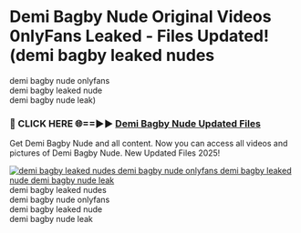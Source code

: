 # Demi Bagby Nude Original Videos 0nlyFans Leaked - Files Updated! (demi bagby leaked nudes<br>
demi bagby nude onlyfans<br>
demi bagby leaked nude<br>
demi bagby nude leak)

<h3>🔴 CLICK HERE 🌐==►► <a href="https://tinyurl.com/2p9ay9w9" rel="nofollow">Demi Bagby Nude Updated Files</a></h3>

Get Demi Bagby Nude and all content. Now you can access all videos and pictures of Demi Bagby Nude. New Updated Files 2025!

[![demi bagby leaked nudes<br>
demi bagby nude onlyfans<br>
demi bagby leaked nude<br>
demi bagby nude leak](https://i.imgur.com/KQgVmj3.gif)](https://tinyurl.com/2p9ay9w9)
demi bagby leaked nudes<br>
demi bagby nude onlyfans<br>
demi bagby leaked nude<br>
demi bagby nude leak